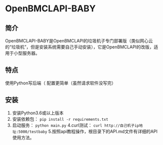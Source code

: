 # OpenBMCLAPI-BABY
## 简介
OpenBMCLAPI-BABY是OpenBMCLAPI的垃圾机子专门部署版（类似网心云的“垃圾机”，但是安装系统需要自己手动安装），它是OpenBMCLAPI的改版，适用于小型服务器。
## 特点
使用Python写后端（
配置更简单（虽然请求软件没写完）
## 安装
1. 安装Python3.6或以上版本
2. 安装依赖包：
`pip install -r requirements.txt`
3. 启动服务：
`python main.py`
4.curl测试：
`curl http://自己机子ip地址:5000/testbaby`
5.按照api教程操作，根目录下的API.md文件有详细的API使用方法。